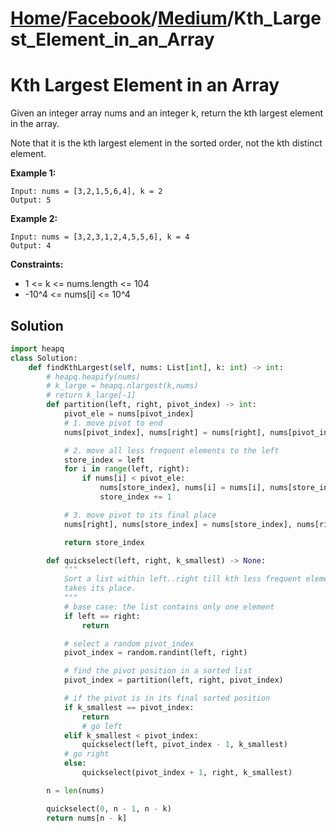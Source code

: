 # [Home](./../../..)/[Facebook](./../..)/[Medium](./..)/Kth_Largest_Element_in_an_Array
<h1>Kth Largest Element in an Array</h1>

<p>
Given an integer array nums and an integer k, return the kth largest element in the array.

Note that it is the kth largest element in the sorted order, not the kth distinct element.

</p>

<b>Example 1:</b>

    Input: nums = [3,2,1,5,6,4], k = 2
    Output: 5
    
<b>Example 2:</b>

    Input: nums = [3,2,3,1,2,4,5,5,6], k = 4
    Output: 4

<b>Constraints:</b>

- 1 <= k <= nums.length <= 104
- -10^4 <= nums[i] <= 10^4

<h2>Solution</h2>

```python
import heapq
class Solution:
    def findKthLargest(self, nums: List[int], k: int) -> int:
        # heapq.heapify(nums)
        # k_large = heapq.nlargest(k,nums)
        # return k_large[-1]
        def partition(left, right, pivot_index) -> int:
            pivot_ele = nums[pivot_index]
            # 1. move pivot to end
            nums[pivot_index], nums[right] = nums[right], nums[pivot_index]

            # 2. move all less frequent elements to the left
            store_index = left
            for i in range(left, right):
                if nums[i] < pivot_ele:
                    nums[store_index], nums[i] = nums[i], nums[store_index]
                    store_index += 1

            # 3. move pivot to its final place
            nums[right], nums[store_index] = nums[store_index], nums[right]

            return store_index

        def quickselect(left, right, k_smallest) -> None:
            """
            Sort a list within left..right till kth less frequent element
            takes its place.
            """
            # base case: the list contains only one element
            if left == right:
                return

            # select a random pivot_index
            pivot_index = random.randint(left, right)

            # find the pivot position in a sorted list
            pivot_index = partition(left, right, pivot_index)

            # if the pivot is in its final sorted position
            if k_smallest == pivot_index:
                return
                # go left
            elif k_smallest < pivot_index:
                quickselect(left, pivot_index - 1, k_smallest)
            # go right
            else:
                quickselect(pivot_index + 1, right, k_smallest)

        n = len(nums)

        quickselect(0, n - 1, n - k)
        return nums[n - k]
```
